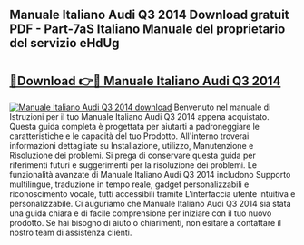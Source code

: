 ## Manuale Italiano Audi Q3 2014 Download gratuit PDF - Part-7aS Italiano Manuale del proprietario del servizio eHdUg

# <h2><a href="http://dfh1lo2.blite.top/?on=Manuale+Italiano+Audi+Q3+2014">🔗Download 👉🔴 Manuale Italiano Audi Q3 2014</a></h2>

[![Manuale Italiano Audi Q3 2014 download](https://i.imgur.com/lujVjoI.png)](http://dfh1lo2.blite.top/?on=Manuale+Italiano+Audi+Q3+2014)
Benvenuto nel manuale di Istruzioni per il tuo Manuale Italiano Audi Q3 2014 appena acquistato. Questa guida completa è progettata per aiutarti a padroneggiare le caratteristiche e le capacità del tuo Prodotto. All'interno troverai informazioni dettagliate su Installazione, utilizzo, Manutenzione e Risoluzione dei problemi. Si prega di conservare questa guida per riferimenti futuri e suggerimenti per la risoluzione dei problemi. Le funzionalità avanzate di Manuale Italiano Audi Q3 2014 includono Supporto multilingue, traduzione in tempo reale, gadget personalizzabili e riconoscimento vocale, tutti accessibili tramite L'interfaccia utente intuitiva e personalizzabile. Ci auguriamo che Manuale Italiano Audi Q3 2014 sia stata una guida chiara e di facile comprensione per iniziare con il tuo nuovo prodotto. Se hai bisogno di aiuto o chiarimenti, non esitare a contattare il nostro team di assistenza clienti.
